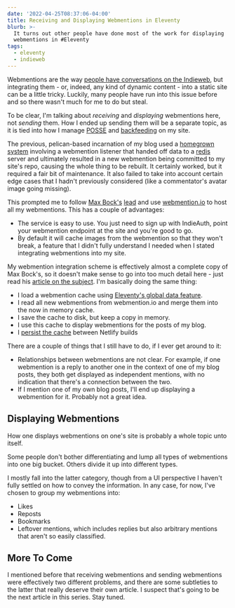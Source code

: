 ```yaml
---
date: '2022-04-25T08:37:06-04:00'
title: Receiving and Displaying Webmentions in Eleventy
blurb: >-
  It turns out other people have done most of the work for displaying
  webmentions in #Eleventy
tags:
  - eleventy
  - indieweb
---
```


Webmentions are the way [people have conversations on the Indieweb][1], but
integrating them - or, indeed, any kind of dynamic content - into a static
site can be a little tricky.  Luckily, many people have run into this issue
before and so there wasn't much for me to do but steal.

To be clear, I'm talking about *receiving* and *displaying* webmentions
here, not *sending* them.  How I ended up sending them will be a separate
topic, as it is tied into how I manage [POSSE][9] and [backfeeding][10] on
my site.

The previous, pelican-based incarnation of my blog used a [homegrown
system][7] involving a webmention listener that handed off data to a
[redis][8] server and ultimately resulted in a new webmention being
committed to my site's repo, causing the whole thing to be rebuilt.  It
certainly worked, but it required a fair bit of maintenance.  It also failed
to take into account certain edge cases that I hadn't previously considered
(like a commentator's avatar image going missing).

This prompted me to follow [Max Bock's][2] [lead][3] and use
[webmention.io][4] to host all my webmentions.  This has a couple of
advantages:

 * The service is easy to use.  You just need to sign up with IndieAuth,
   point your webmention endpoint at the site and you're good to go.
 * By default it will cache images from the webmention so that they won't
   break, a feature that I didn't fully understand I needed when I stated
   integrating webmentions into my site.
 
My webmention integration scheme is effectively almost a complete copy of
Max Bock's, so it doesn't make sense to go into too much detail here - just
read his [article on the subject][3].  I'm basically doing the same thing:

 * I load a webmention cache using [Eleventy's global data feature][5].
 * I read all new webmentions from webmention.io and merge them into the now
   in memory cache.
 * I save the cache to disk, but keep a copy in memory.
 * I use this cache to display webmentions for the posts of my blog.
 * I [persist the cache][6] between Netlify builds

There are a couple of things that I still have to do, if I ever get around
to it:

 * Relationships between webmentions are not clear.  For example, if one
   webmention is a reply to another one in the context of one of my blog
   posts, they both get displayed as independent mentions, with no
   indication that there's a connection between the two.
 * If I mention one of my own blog posts, I'll end up displaying a
   webmention for it.  Probably not a great idea.

## Displaying Webmentions

How one displays webmentions on one's site is probably a whole topic unto
itself.

Some people don't bother differentiating and lump all types of webmentions
into one big bucket.  Others divide it up into different types.

I mostly fall into the latter category, though from a UI perspective I
haven't fully settled on how to convey the information.  In any case, for
now, I've chosen to group my webmentions into:

 * Likes
 * Reposts
 * Bookmarks
 * Leftover mentions, which includes replies but also arbitrary mentions
   that aren't so easily classified.

## More To Come
 
I mentioned before that receiving webmentions and sending webmentions were
effectively two different problems, and there are some subtleties to the
latter that really deserve their own article.  I suspect that's going to be
the next article in this series.  Stay tuned.


[1]: /2020/04/04/indieweb-conversation
[2]: https://mxb.dev/
[3]: https://mxb.dev/blog/using-webmentions-on-static-sites/
[4]: https://webmention.io
[5]: https://www.11ty.dev/docs/data-global/
[6]: https://mxb.dev/blog/persistent-build-folders-netlify/
[7]: https://github.com/drivet/webmention-git-server
[8]: https://redis.io/
[9]: https://indieweb.org/POSSE
[10]: https://indieweb.org/backfeed
